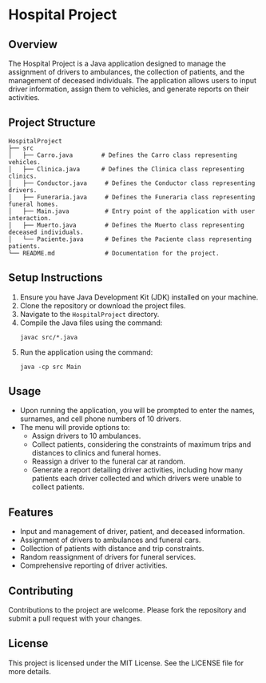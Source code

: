 # Hospital Project

## Overview
The Hospital Project is a Java application designed to manage the assignment of drivers to ambulances, the collection of patients, and the management of deceased individuals. The application allows users to input driver information, assign them to vehicles, and generate reports on their activities.

## Project Structure
```
HospitalProject
├── src
│   ├── Carro.java        # Defines the Carro class representing vehicles.
│   ├── Clinica.java      # Defines the Clinica class representing clinics.
│   ├── Conductor.java     # Defines the Conductor class representing drivers.
│   ├── Funeraria.java     # Defines the Funeraria class representing funeral homes.
│   ├── Main.java          # Entry point of the application with user interaction.
│   ├── Muerto.java        # Defines the Muerto class representing deceased individuals.
│   └── Paciente.java      # Defines the Paciente class representing patients.
└── README.md              # Documentation for the project.
```

## Setup Instructions
1. Ensure you have Java Development Kit (JDK) installed on your machine.
2. Clone the repository or download the project files.
3. Navigate to the `HospitalProject` directory.
4. Compile the Java files using the command:
   ```
   javac src/*.java
   ```
5. Run the application using the command:
   ```
   java -cp src Main
   ```

## Usage
- Upon running the application, you will be prompted to enter the names, surnames, and cell phone numbers of 10 drivers.
- The menu will provide options to:
  - Assign drivers to 10 ambulances.
  - Collect patients, considering the constraints of maximum trips and distances to clinics and funeral homes.
  - Reassign a driver to the funeral car at random.
  - Generate a report detailing driver activities, including how many patients each driver collected and which drivers were unable to collect patients.

## Features
- Input and management of driver, patient, and deceased information.
- Assignment of drivers to ambulances and funeral cars.
- Collection of patients with distance and trip constraints.
- Random reassignment of drivers for funeral services.
- Comprehensive reporting of driver activities.

## Contributing
Contributions to the project are welcome. Please fork the repository and submit a pull request with your changes.

## License
This project is licensed under the MIT License. See the LICENSE file for more details.